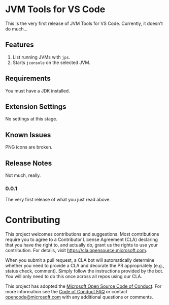 # JVM Tools for VS Code

This is the very first release of JVM Tools for VS Code. Currently, it doesn't do much...

## Features

1. List running JVMs with `jps`.
1. Starts `jconsole` on the selected JVM.

## Requirements

You must have a JDK installed.

## Extension Settings

No settings at this stage.

## Known Issues

PNG icons are broken.

## Release Notes

Not much, really.

### 0.0.1

The very first release of what you just read above.


# Contributing

This project welcomes contributions and suggestions.  Most contributions require you to agree to a
Contributor License Agreement (CLA) declaring that you have the right to, and actually do, grant us
the rights to use your contribution. For details, visit https://cla.opensource.microsoft.com.

When you submit a pull request, a CLA bot will automatically determine whether you need to provide
a CLA and decorate the PR appropriately (e.g., status check, comment). Simply follow the instructions
provided by the bot. You will only need to do this once across all repos using our CLA.

This project has adopted the [Microsoft Open Source Code of Conduct](https://opensource.microsoft.com/codeofconduct/).
For more information see the [Code of Conduct FAQ](https://opensource.microsoft.com/codeofconduct/faq/) or
contact [opencode@microsoft.com](mailto:opencode@microsoft.com) with any additional questions or comments.
